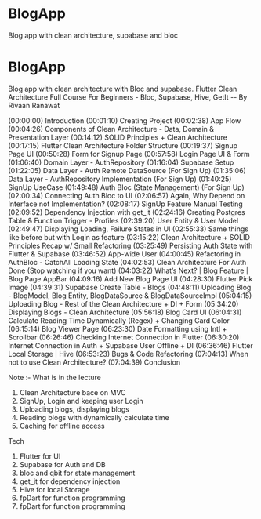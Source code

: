 # BlogApp
Blog app with clean architecture, supabase and bloc
# BlogApp
Blog app with clean architecture with Bloc and supabase.
Flutter Clean Architecture Full Course For Beginners - Bloc, Supabase, Hive, GetIt -- By Rivaan Ranawat

(00:00:00) Introduction
(00:01:10) Creating Project
(00:02:38) App Flow
(00:04:26) Components of Clean Architecture - Data, Domain & Presentation Layer
(00:14:12) SOLID Principles + Clean Architecture
(00:17:15) Flutter Clean Architecture Folder Structure
(00:19:37) Signup Page UI
(00:50:28) Form for Signup Page
(00:57:58) Login Page UI & Form
(01:06:40) Domain Layer - AuthRepository
(01:16:04) Supabase Setup
(01:22:05) Data Layer - Auth Remote DataSource (For Sign Up)
(01:35:06) Data Layer - AuthRepository Implementation (For Sign Up)
(01:40:25) SignUp UseCase
(01:49:48) Auth Bloc (State Management) (For Sign Up)
(02:00:34) Connecting Auth Bloc to UI
(02:06:57) Again, Why Depend on Interface not Implementation?
(02:08:17) SignUp Feature Manual Testing
(02:09:52) Dependency Injection with get_it
(02:24:16) Creating Postgres Table & Function Trigger - Profiles
(02:39:20) User Entity & User Model
(02:49:47) Displaying Loading, Failure States in UI
(02:55:33) Same things like before but with Login as feature
(03:15:22) Clean Architecture + SOLID Principles Recap w/ Small Refactoring
(03:25:49) Persisting Auth State with Flutter & Supabase
(03:46:52) App-wide User
(04:00:45) Refactoring in AuthBloc - CatchAll Loading State
(04:02:53) Clean Architecture For Auth Done (Stop watching if you want)
(04:03:22) What’s Next? | Blog Feature | Blog Page AppBar
(04:09:16) Add New Blog Page UI
(04:28:30) Flutter Pick Image
(04:39:31) Supabase Create Table - Blogs
(04:48:11) Uploading Blog - BlogModel, Blog Entity, BlogDataSource & BlogDataSourceImpl
(05:04:15) Uploading Blog - Rest of the Clean Architecture + DI + Form
(05:34:20) Displaying Blogs - Clean Architecture
(05:56:18) Blog Card UI
(06:04:31) Calculate Reading Time Dynamically (Regex) + Changing Card Color
(06:15:14) Blog Viewer Page
(06:23:30) Date Formatting using Intl + Scrollbar
(06:26:46) Checking Internet Connection in Flutter
(06:30:20) Internet Connection in Auth + Supabase User Offline + DI
(06:36:46) Flutter Local Storage | Hive
(06:53:23) Bugs & Code Refactoring
(07:04:13) When not to use Clean Architecture?
(07:04:39) Conclusion



Note :- 
What is in the lecture 
1) Clean Architecture bace on MVC
2) SignUp, Login and keeping user Login
3) Uploading blogs, displaying blogs
4) Reading blogs with dynamically calculate time
5) Caching for offline access

Tech
1) Flutter for UI
2) Supabase for Auth and DB
3) bloc and qbit for state management 
4) get_it for dependency injection
5) Hive for local Storage
6) fpDart for function programming
7) fpDart for function programming

